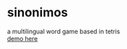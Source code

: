# sinonimos <br>
a multilingual word game based in tetris <br>
<a href="http://sinonimos.tekinskool.com. ">demo here</a>

